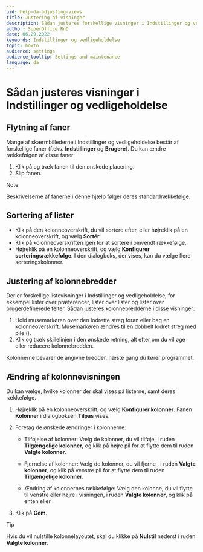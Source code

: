 ```yaml
---
uid: help-da-adjusting-views
title: Justering af visninger
description: Sådan justeres forskellige visninger i Indstillinger og vedligeholdelse.
author: SuperOffice RnD
date: 06.29.2022
keywords: Indstillinger og vedligeholdelse
topic: howto
audience: settings
audience_tooltip: Settings and maintenance
language: da
---
```


# Sådan justeres visninger i Indstillinger og vedligeholdelse

## Flytning af faner

Mange af skærmbillederne i Indstillinger og vedligeholdelse består af forskellige faner (f.eks. **Indstillinger** og **Brugere**). Du kan ændre rækkefølgen af disse faner:

1. Klik på og træk fanen til den ønskede placering.
2. Slip fanen.

> [!NOTE]
> Beskrivelserne af fanerne i denne hjælp følger deres standardrækkefølge.

## Sortering af lister

* Klik på den kolonneoverskrift, du vil sortere efter, eller højreklik på en kolonneoverskrift, og vælg **Sortér**.
* Klik på kolonneoverskriften igen for at sortere i omvendt rækkefølge.
* Højreklik på en kolonneoverskrift, og vælg **Konfigurer sorteringsrækkefølge**. I den dialogboks, der vises, kan du vælge flere sorteringskolonner.

## Justering af kolonnebredder

Der er forskellige listevisninger i Indstillinger og vedligeholdelse, for eksempel lister over præferencer, lister over lister og lister over brugerdefinerede felter. Sådan justeres kolonnebredderne i disse visninger:

1. Hold musemarkøren over den lodrette streg foran eller bag en kolonneoverskrift. Musemarkøren ændres til en dobbelt lodret streg med pile (<i class="ph ph-split-horizontal" aria-hidden="true"></i>).
2. Klik og træk skillelinjen i den ønskede retning, alt efter om du vil øge eller reducere kolonnebredden.

Kolonnerne bevarer de angivne bredder, næste gang du kører programmet.

## Ændring af kolonnevisningen

Du kan vælge, hvilke kolonner der skal vises på listerne, samt deres rækkefølge.

1. Højreklik på en kolonneoverskrift, og vælg **Konfigurer kolonner**. Fanen **Kolonner** i dialogboksen **Tilpas** vises.

2. Foretag de ønskede ændringer i kolonnerne:

    * Tilføjelse af kolonner: Vælg de kolonner, du vil tilføje, i ruden **Tilgængelige kolonner**, og klik på højre pil for at flytte dem til ruden **Valgte kolonner**.

    * Fjernelse af kolonner: Vælg de kolonner, du vil fjerne , i ruden **Valgte kolonner**, og klik på venstre pil for at flytte dem til ruden **Tilgængelige kolonner**.

    * Ændring af kolonnernes rækkefølge: Vælg den kolonne, du vil flytte til venstre eller højre i visningen, i ruden **Valgte kolonner**, og klik på enten <i class="ph ph-arrow-circle-up" aria-label="Arrow up"></i> eller <i class="ph ph-arrow-circle-down" aria-label="Arrow down"></i>.

3. Klik på **Gem**.

> [!TIP]
> Hvis du vil nulstille kolonnelayoutet, skal du klikke på **Nulstil** nederst i ruden **Valgte kolonner**.
